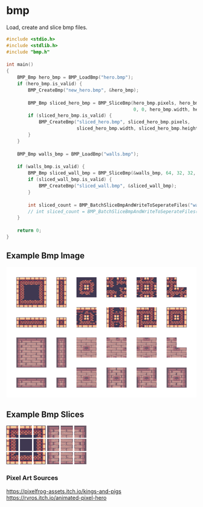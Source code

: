 # bmp
Load, create and slice bmp files.

```cpp
#include <stdio.h>
#include <stdlib.h>
#include "bmp.h"

int main()
{
	BMP_Bmp hero_bmp = BMP_LoadBmp("hero.bmp");
	if (hero_bmp.is_valid) {
		BMP_CreateBmp("new_hero.bmp", &hero_bmp);

		BMP_Bmp sliced_hero_bmp = BMP_SliceBmp(hero_bmp.pixels, hero_bmp.width, hero_bmp.height,
		                                       0, 0, hero_bmp.width, hero_bmp.height);
		if (sliced_hero_bmp.is_valid) {
			BMP_CreateBmp("sliced_hero.bmp", sliced_hero_bmp.pixels,
			              sliced_hero_bmp.width, sliced_hero_bmp.height);
		}
	}

	BMP_Bmp walls_bmp = BMP_LoadBmp("walls.bmp");

	if (walls_bmp.is_valid) {
		BMP_Bmp sliced_wall_bmp = BMP_SliceBmp(&walls_bmp, 64, 32, 32, 32);
		if (sliced_wall_bmp.is_valid) {
			BMP_CreateBmp("sliced_wall.bmp", &sliced_wall_bmp);
		}

		int sliced_count = BMP_BatchSliceBmpAndWriteToSeperateFiles("walls", walls_bmp.pixels, walls_bmp.width, walls_bmp.height, 32, 32);
		// int sliced_count = BMP_BatchSliceBmpAndWriteToSeperateFiles("walls", &walls_bmp, 32, 32);
	}

	return 0;
}
```

## Example Bmp Image
![](data/walls.bmp)<br>
## Example Bmp Slices
![](data/walls000.bmp)
![](data/walls001.bmp)
![](data/walls002.bmp)
![](data/walls047.bmp)
![](data/walls048.bmp)
![](data/walls049.bmp)<br>
![](data/walls011.bmp)
![](data/walls012.bmp)
![](data/walls013.bmp)
![](data/walls058.bmp)
![](data/walls059.bmp)
![](data/walls060.bmp)<br>
![](data/walls023.bmp)
![](data/walls024.bmp)
![](data/walls025.bmp)
![](data/walls070.bmp)
![](data/walls071.bmp)
![](data/walls072.bmp)<br>

### Pixel Art Sources <br>
https://pixelfrog-assets.itch.io/kings-and-pigs<br>
https://rvros.itch.io/animated-pixel-hero
